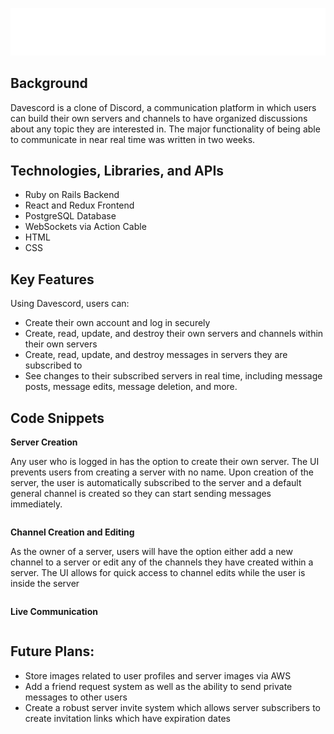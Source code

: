 [![Main Logo](frontend/src/assets/Davescord-logo.svg)](https://davescord.onrender.com/)

__Background__
----

Davescord is a clone of Discord, a communication platform in which users can build their own servers and channels to have organized discussions about any topic they are interested in. The major functionality of being able to communicate in near real time was written in two weeks.

__Technologies, Libraries, and APIs__
----
- Ruby on Rails Backend
- React and Redux Frontend
- PostgreSQL Database
- WebSockets via Action Cable
- HTML
- CSS

__Key Features__
----

Using Davescord, users can:
- Create their own account and log in securely
- Create, read, update, and destroy their own servers and channels within their own servers
- Create, read, update, and destroy messages in servers they are subscribed to
- See changes to their subscribed servers in real time, including message posts, message edits, message deletion, and more.

__Code Snippets__
----



__Server Creation__

Any user who is logged in has the option to create their own server. The UI prevents users from creating a server with no name. Upon creation of the server, the user is automatically subscribed to the server and a default general channel is created so they can start sending messages immediately.

```

```

__Channel Creation and Editing__

As the owner of a server, users will have the option either add a new channel to a server or edit any of the channels they have created within a server. The UI allows for quick access to channel edits while the user is inside the server

```

```

__Live Communication__


```

```

__Future Plans:__
----
- Store images related to user profiles and server images via AWS
- Add a friend request system as well as the ability to send private messages to other users
- Create a robust server invite system which allows server subscribers to create invitation links which have expiration dates
